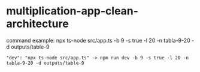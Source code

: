 # multiplication-app-clean-architecture


command example:
    npx ts-node src/app.ts -b 9 -s true -l 20 -n tabla-9-20 -d outputs/table-9

    "dev": "npx ts-node src/app.ts" -> npm run dev -b 9 -s true -l 20 -n tabla-9-20 -d outputs/table-9

    